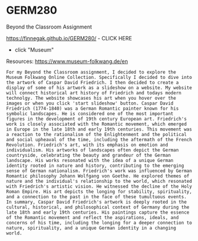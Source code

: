 # GERM280
Beyond the Classroom Assignment

https://finnegak.github.io/GERM280/ - CLICK HERE
- click "Museum"

Resources:
https://www.museum-folkwang.de/en


    For my Beyond the Classroom assignment, I decided to explore the Museum Folkwang Online Collection. Specifically I decided to dive into the artwork of Caspar David Friedrich. I then decided to create a display of some of his artwork as a slideshow on a website. My website will connect historical art history of Friedrich and todays modern technolgy. The website showcases his art when you hover over the images or when you click 'start slideshow' button. Caspar David Friedrich (1774-1840) was a German Romantic painter known for his symbolic landscapes. He is considered one of the most important figures in the development of 19th century European art. Friedrich's work is closely associated with the Romantic movement, which emerged in Europe in the late 18th and early 19th centuries. This movement was a reaction to the rationalism of the Enlightenment and the political and social upheaval of the time, including the aftermath of the French Revolution. Friedrich's art, with its emphasis on emotion and individualism. His artworks of landscapes often depict the German countryside, celebrating the beauty and grandeur of the German landscape. His works resonated with the idea of a unique German identity rooted in nature and history, contributing to the emerging sense of German nationalism. Friedrich's work was influenced by German Romantic philosophy Johann Wolfgang von Goethe. He explored themes of nature and the individual's relationship to the world, which resonated with Friedrich's artistic vision. He witnessed the decline of the Holy Roman Empire. His art depicts the longing for stability, spirituality, and a connection to the past in the face of these tumultuous events. In summary, Caspar David Friedrich's artwork is deeply rooted in the cultural, historical, and philosophical context of Germany during the late 18th and early 19th centuries. His paintings capture the essence of the Romantic movement and reflect the aspirations, ideals, and concerns of his time, including the longing for a deeper connection to nature, spirituality, and a unique German identity in a changing world.


